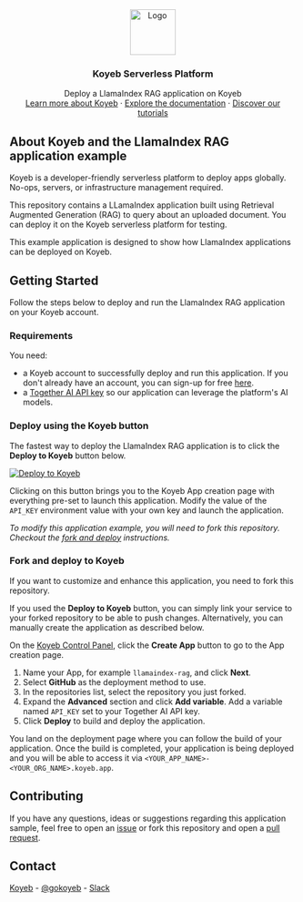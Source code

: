 <div align="center">
  <a href="https://koyeb.com">
    <img src="https://www.koyeb.com/static/images/icons/koyeb.svg" alt="Logo" width="80" height="80">
  </a>
  <h3 align="center">Koyeb Serverless Platform</h3>
  <p align="center">
    Deploy a LlamaIndex RAG application on Koyeb
    <br />
    <a href="https://koyeb.com">Learn more about Koyeb</a>
    ·
    <a href="https://koyeb.com/docs">Explore the documentation</a>
    ·
    <a href="https://koyeb.com/tutorials">Discover our tutorials</a>
  </p>
</div>


## About Koyeb and the LlamaIndex RAG application example

Koyeb is a developer-friendly serverless platform to deploy apps globally. No-ops, servers, or infrastructure management required.

This repository contains a LLamaIndex application built using Retrieval Augmented Generation (RAG) to query about an uploaded document. You can deploy it on the Koyeb serverless platform for testing.

This example application is designed to show how LlamaIndex applications can be deployed on Koyeb.

## Getting Started

Follow the steps below to deploy and run the LlamaIndex RAG application on your Koyeb account.

### Requirements

You need:

* a Koyeb account to successfully deploy and run this application. If you don't already have an account, you can sign-up for free [here](https://app.koyeb.com/auth/signup).
* a [Together AI API key](https://www.together.ai/) so our application can leverage the platform's AI models.

### Deploy using the Koyeb button

The fastest way to deploy the LlamaIndex RAG application is to click the **Deploy to Koyeb** button below.

[![Deploy to Koyeb](https://www.koyeb.com/static/images/deploy/button.svg)](https://app.koyeb.com/apps/deploy?type=git&repository=github.com%2Fkoyeb%2Fexample-llamaindex-rag&branch=main&name=example-llamaindex-rag&env[API_KEY]=CHANGE_ME)

Clicking on this button brings you to the Koyeb App creation page with everything pre-set to launch this application.  Modify the value of the `API_KEY` environment value with your own key and launch the application.

_To modify this application example, you will need to fork this repository. Checkout the [fork and deploy](#fork-and-deploy-to-koyeb) instructions._

### Fork and deploy to Koyeb

If you want to customize and enhance this application, you need to fork this repository.

If you used the **Deploy to Koyeb** button, you can simply link your service to your forked repository to be able to push changes.
Alternatively, you can manually create the application as described below.

On the [Koyeb Control Panel](//app.koyeb.com/apps), click the **Create App** button to go to the App creation page.

1. Name your App, for example `llamaindex-rag`, and click **Next**.
2. Select **GitHub** as the deployment method to use.
3. In the repositories list, select the repository you just forked.
4. Expand the **Advanced** section and click **Add variable**.  Add a variable named `API_KEY` set to your Together AI API key.
5. Click **Deploy** to build and deploy the application.

You land on the deployment page where you can follow the build of your application. Once the build is completed, your application is being deployed and you will be able to access it via `<YOUR_APP_NAME>-<YOUR_ORG_NAME>.koyeb.app`.

## Contributing

If you have any questions, ideas or suggestions regarding this application sample, feel free to open an [issue](https://github.com/koyeb/example-llamaindex-rag/issues) or fork this repository and open a [pull request](https://github.com/koyeb/example-llamaindex-rag/pulls).

## Contact

[Koyeb](https://www.koyeb.com) - [@gokoyeb](https://twitter.com/gokoyeb) - [Slack](http://slack.koyeb.com/)
